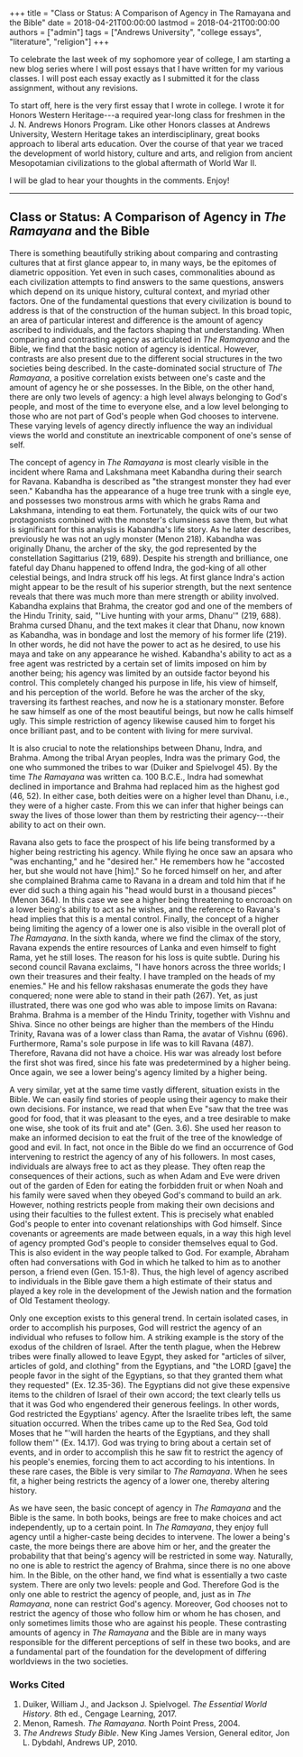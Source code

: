 +++
title = "Class or Status: A Comparison of Agency in The Ramayana and the Bible"
date = 2018-04-21T00:00:00
lastmod = 2018-04-21T00:00:00
authors = ["admin"]
tags = ["Andrews University", "college essays", "literature", "religion"]
+++

To celebrate the last week of my sophomore year of college, I am starting a new blog series where I will post essays that I have written for my various classes. I will post each essay exactly as I submitted it for the class assignment, without any revisions.

​To start off, here is the very first essay that I wrote in college. I wrote it for Honors Western Heritage---a required year-long class for freshmen in the J. N. Andrews Honors Program. Like other Honors classes at Andrews University, Western Heritage takes an interdisciplinary, great books approach to liberal arts education. Over the course of that year we traced the development of world history, culture and arts, and religion from ancient Mesopotamian civilizations to the global aftermath of World War II.

I will be glad to hear your thoughts in the comments. Enjoy!

---

## ​Class or Status: A Comparison of Agency in _The Ramayana_ and the Bible

There is something beautifully striking about comparing and contrasting cultures that at first glance appear to, in many ways, be the epitomes of diametric opposition. Yet even in such cases, commonalities abound as each civilization attempts to find answers to the same questions, answers which depend on its unique history, cultural context, and myriad other factors. One of the fundamental questions that every civilization is bound to address is that of the construction of the human subject. In this broad topic, an area of particular interest and difference is the amount of agency ascribed to individuals, and the factors shaping that understanding. When comparing and contrasting agency as articulated in _The Ramayana_ and the Bible, we find that the basic notion of agency is identical. However, contrasts are also present due to the different social structures in the two societies being described. In the caste-dominated social structure of _The Ramayana_, a positive correlation exists between one's caste and the amount of agency he or she possesses. In the Bible, on the other hand, there are only two levels of agency: a high level always belonging to God's people, and most of the time to everyone else, and a low level belonging to those who are not part of God's people when God chooses to intervene. These varying levels of agency directly influence the way an individual views the world and constitute an inextricable component of one's sense of self.

The concept of agency in _The Ramayana_ is most clearly visible in the incident where Rama and Lakshmana meet Kabandha during their search for Ravana. Kabandha is described as "the strangest monster they had ever seen." Kabandha has the appearance of a huge tree trunk with a single eye, and possesses two monstrous arms with which he grabs Rama and Lakshmana, intending to eat them. Fortunately, the quick wits of our two protagonists combined with the monster's clumsiness save them, but what is significant for this analysis is Kabandha's life story. As he later describes, previously he was not an ugly monster (Menon 218). Kabandha was originally Dhanu, the archer of the sky, the god represented by the constellation Sagittarius (219, 689). Despite his strength and brilliance, one fateful day Dhanu happened to offend Indra, the god-king of all other celestial beings, and Indra struck off his legs. At first glance Indra's action might appear to be the result of his superior strength, but the next sentence reveals that there was much more than mere strength or ability involved. Kabandha explains that Brahma, the creator god and one of the members of the Hindu Trinity, said, "'Live hunting with your arms, Dhanu'" (219, 688). Brahma cursed Dhanu, and the text makes it clear that Dhanu, now known as Kabandha, was in bondage and lost the memory of his former life (219). In other words, he did not have the power to act as he desired, to use his maya and take on any appearance he wished. Kabandha's ability to act as a free agent was restricted by a certain set of limits imposed on him by another being; his agency was limited by an outside factor beyond his control. This completely changed his purpose in life, his view of himself, and his perception of the world. Before he was the archer of the sky, traversing its farthest reaches, and now he is a stationary monster. Before he saw himself as one of the most beautiful beings, but now he calls himself ugly. This simple restriction of agency likewise caused him to forget his once brilliant past, and to be content with living for mere survival.

It is also crucial to note the relationships between Dhanu, Indra, and Brahma. Among the tribal Aryan peoples, Indra was the primary God, the one who summoned the tribes to war (Duiker and Spielvogel 45). By the time _The Ramayana_ was written ca. 100 B.C.E., Indra had somewhat declined in importance and Brahma had replaced him as the highest god (46, 52). In either case, both deities were on a higher level than Dhanu, i.e., they were of a higher caste. From this we can infer that higher beings can sway the lives of those lower than them by restricting their agency---their ability to act on their own.

Ravana also gets to face the prospect of his life being transformed by a higher being restricting his agency. While flying he once saw an apsara who "was enchanting," and he "desired her." He remembers how he "accosted her, but she would not have [him]." So he forced himself on her, and after she complained Brahma came to Ravana in a dream and told him that if he ever did such a thing again his "head would burst in a thousand pieces" (Menon 364). In this case we see a higher being threatening to encroach on a lower being's ability to act as he wishes, and the reference to Ravana's head implies that this is a mental control. Finally, the concept of a higher being limiting the agency of a lower one is also visible in the overall plot of _The Ramayana_. In the sixth kanda, where we find the climax of the story, Ravana expends the entire resources of Lanka and even himself to fight Rama, yet he still loses. The reason for his loss is quite subtle. During his second council Ravana exclaims, "I have honors across the three worlds; I own their treasures and their fealty. I have trampled on the heads of my enemies." He and his fellow rakshasas enumerate the gods they have conquered; none were able to stand in their path (267). Yet, as just illustrated, there was one god who was able to impose limits on Ravana: Brahma. Brahma is a member of the Hindu Trinity, together with Vishnu and Shiva. Since no other beings are higher than the members of the Hindu Trinity, Ravana was of a lower class than Rama, the avatar of Vishnu (696). Furthermore, Rama's sole purpose in life was to kill Ravana (487). Therefore, Ravana did not have a choice. His war was already lost before the first shot was fired, since his fate was predetermined by a higher being. Once again, we see a lower being's agency limited by a higher being.

A very similar, yet at the same time vastly different, situation exists in the Bible. We can easily find stories of people using their agency to make their own decisions. For instance, we read that when Eve "saw that the tree was good for food, that it was pleasant to the eyes, and a tree desirable to make one wise, she took of its fruit and ate" (Gen. 3.6). She used her reason to make an informed decision to eat the fruit of the tree of the knowledge of good and evil. In fact, not once in the Bible do we find an occurrence of God intervening to restrict the agency of any of his followers. In most cases, individuals are always free to act as they please. They often reap the consequences of their actions, such as when Adam and Eve were driven out of the garden of Eden for eating the forbidden fruit or when Noah and his family were saved when they obeyed God's command to build an ark. However, nothing restricts people from making their own decisions and using their faculties to the fullest extent. This is precisely what enabled God's people to enter into covenant relationships with God himself. Since covenants or agreements are made between equals, in a way this high level of agency prompted God's people to consider themselves equal to God. This is also evident in the way people talked to God. For example, Abraham often had conversations with God in which he talked to him as to another person, a friend even (Gen. 15.1-8). Thus, the high level of agency ascribed to individuals in the Bible gave them a high estimate of their status and played a key role in the development of the Jewish nation and the formation of Old Testament theology.

Only one exception exists to this general trend. In certain isolated cases, in order to accomplish his purposes, God will restrict the agency of an individual who refuses to follow him. A striking example is the story of the exodus of the children of Israel. After the tenth plague, when the Hebrew tribes were finally allowed to leave Egypt, they asked for "articles of silver, articles of gold, and clothing" from the Egyptians, and "the LORD [gave] the people favor in the sight of the Egyptians, so that they granted them what they requested" (Ex. 12.35-36). The Egyptians did not give these expensive items to the children of Israel of their own accord; the text clearly tells us that it was God who engendered their generous feelings. In other words, God restricted the Egyptians' agency. After the Israelite tribes left, the same situation occurred. When the tribes came up to the Red Sea, God told Moses that he "'will harden the hearts of the Egyptians, and they shall follow them'" (Ex. 14.17). God was trying to bring about a certain set of events, and in order to accomplish this he saw fit to restrict the agency of his people's enemies, forcing them to act according to his intentions. In these rare cases, the Bible is very similar to _The Ramayana_. When he sees fit, a higher being restricts the agency of a lower one, thereby altering history.

As we have seen, the basic concept of agency in _The Ramayana_ and the Bible is the same. In both books, beings are free to make choices and act independently, up to a certain point. In _The Ramayana_, they enjoy full agency until a higher-caste being decides to intervene. The lower a being's caste, the more beings there are above him or her, and the greater the probability that that being's agency will be restricted in some way. Naturally, no one is able to restrict the agency of Brahma, since there is no one above him. In the Bible, on the other hand, we find what is essentially a two caste system. There are only two levels: people and God. Therefore God is the only one able to restrict the agency of people, and, just as in _The Ramayana_, none can restrict God's agency. Moreover, God chooses not to restrict the agency of those who follow him or whom he has chosen, and only sometimes limits those who are against his people. These contrasting amounts of agency in _The Ramayana_ and the Bible are in many ways responsible for the different perceptions of self in these two books, and are a fundamental part of the foundation for the development of differing worldviews in the two societies.

### Works Cited

1. Duiker, William J., and Jackson J. Spielvogel. _The Essential World History_. 8th ed., Cengage Learning, 2017.
2. Menon, Ramesh. _The Ramayana_. North Point Press, 2004.
3. _The Andrews Study Bible_. New King James Version, General editor, Jon L. Dybdahl, Andrews UP, 2010.
